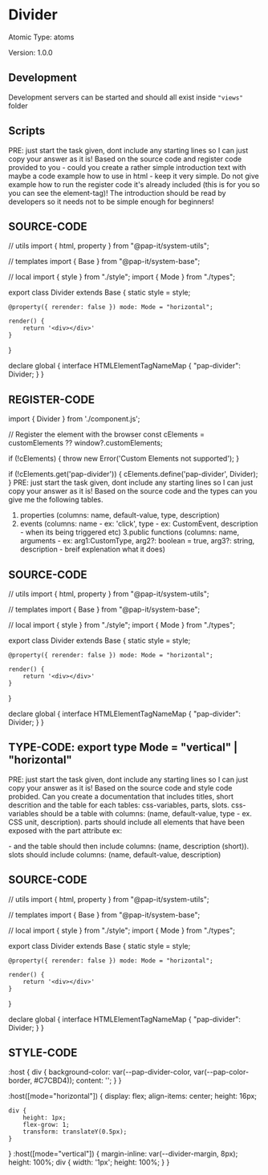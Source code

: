 # Divider

Atomic Type: atoms

Version: 1.0.0

## Development

Development servers can be started and should all exist inside `"views"` folder

## Scripts

PRE: just start the task given, dont include any starting lines so I can just copy your answer as it is!
 Based on the source code and register code provided to you - could you create a rather simple introduction text with maybe a code example how to use in html - keep it very simple. Do not give example how to run the register code it's already included (this is for you so you can see the element-tag)! The introduction should be read by developers so it needs not to be simple enough for beginners!

## SOURCE-CODE

// utils
import { html, property } from "@pap-it/system-utils";

// templates
import { Base } from "@pap-it/system-base";

// local
import { style } from "./style";
import { Mode } from "./types";

export class Divider extends Base {
    static style = style;

    @property({ rerender: false }) mode: Mode = "horizontal";

    render() {
        return '<div></div>'
    }
}

declare global {
    interface HTMLElementTagNameMap {
        "pap-divider": Divider;
    }
}

## REGISTER-CODE

import { Divider } from './component.js';

// Register the element with the browser
const cElements = customElements ?? window?.customElements;

if (!cElements) {
  throw new Error('Custom Elements not supported');
}

if (!cElements.get('pap-divider')) {
  cElements.define('pap-divider', Divider);
}
PRE: just start the task given, dont include any starting lines so I can just copy your answer as it is!
 Based on the source code and the types can you give me the following tables.

1. properties (columns: name, default-value, type, description)
2. events (columns: name - ex: 'click', type - ex: CustomEvent<ClickEvent>, description - when its being triggered etc)
3.public functions (columns: name, arguments - ex: arg1:CustomType, arg2?: boolean = true, arg3?: string, description - breif explenation what it does)

## SOURCE-CODE

 // utils
import { html, property } from "@pap-it/system-utils";

// templates
import { Base } from "@pap-it/system-base";

// local
import { style } from "./style";
import { Mode } from "./types";

export class Divider extends Base {
    static style = style;

    @property({ rerender: false }) mode: Mode = "horizontal";

    render() {
        return '<div></div>'
    }
}

declare global {
    interface HTMLElementTagNameMap {
        "pap-divider": Divider;
    }
}

## TYPE-CODE: export type Mode = "vertical" | "horizontal"

PRE: just start the task given, dont include any starting lines so I can just copy your answer as it is!
 Based on the source code and style code probided. Can you create a documentation that includes titles, short descrition and the table for each tables: css-variables, parts, slots.
css-variables should be a table with columns: (name, default-value, type - ex. CSS unit, description).
parts should include all elements that have been exposed with the part attribute ex: <p part='foo'> - and the table should then include columns: (name, description (short)).
slots should include columns: (name, default-value, description)

## SOURCE-CODE

// utils
import { html, property } from "@pap-it/system-utils";

// templates
import { Base } from "@pap-it/system-base";

// local
import { style } from "./style";
import { Mode } from "./types";

export class Divider extends Base {
    static style = style;

    @property({ rerender: false }) mode: Mode = "horizontal";

    render() {
        return '<div></div>'
    }
}

declare global {
    interface HTMLElementTagNameMap {
        "pap-divider": Divider;
    }
}

## STYLE-CODE

:host {
    div {
        background-color: var(--pap-divider-color, var(--pap-color-border, #C7CBD4));
        content: '';
    }
}

:host([mode="horizontal"]) {
    display: flex;
    align-items: center;
    height: 16px;

    div {
        height: 1px;
        flex-grow: 1;
        transform: translateY(0.5px);
    }
}
:host([mode="vertical"]) {
    margin-inline: var(--divider-margin, 8px);
    height: 100%;
    div {
        width: '1px';
        height: 100%;
    }
}
